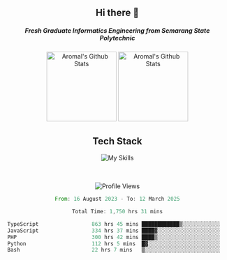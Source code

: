 <div align="center">
  <h2>Hi there 👋</h2>

  <h5>Fresh Graduate Informatics Engineering from Semarang State Polytechnic</h5>

  <img
    height="160"
    alt="Aromal's Github Stats"
    src="https://github-readme-stats.vercel.app/api?username=dafariski77&show_icons=true&theme=tokyonight&count_private=true"
  />
  <img
    alt="Aromal's Github Stats"
    height="160"
    src="https://github-readme-stats.vercel.app/api/top-langs/?username=dafariski77&layout=compact&theme=tokyonight"
  />

  <h2>Tech Stack</h2>
  
![My Skills](https://simpleskill.icons.workers.dev/svg?i=typescript,next.js,react,tailwindcss,shadcnui,reactquery,prisma,socketdotio,zod)

  <br /><br />
  <img src="https://komarev.com/ghpvc/?username=dafariski77&abbreviated=true" alt="Profile Views">
    
  <!--START_SECTION:waka-->

```rust
From: 16 August 2023 - To: 12 March 2025

Total Time: 1,750 hrs 31 mins

TypeScript                 863 hrs 45 mins ████████████▒░░░░░░░░░░░░   48.90 %
JavaScript                 334 hrs 37 mins ████▓░░░░░░░░░░░░░░░░░░░░   18.94 %
PHP                        300 hrs 42 mins ████▒░░░░░░░░░░░░░░░░░░░░   17.02 %
Python                     112 hrs 5 mins  █▓░░░░░░░░░░░░░░░░░░░░░░░   06.35 %
Bash                       22 hrs 7 mins   ▒░░░░░░░░░░░░░░░░░░░░░░░░   01.25 %
```

<!--END_SECTION:waka-->
</div>
